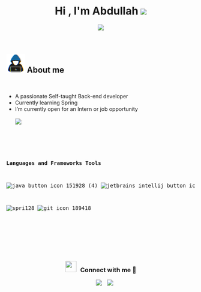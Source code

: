 <h1 align="center"><b>Hi , I'm Abdullah </b><img src="https://media.giphy.com/media/hvRJCLFzcasrR4ia7z/giphy.gif" width="35"></h1>
<!--  -->
<p align="center">
  <a href="https://github.com/DenverCoder1/readme-typing-svg"><img src="https://readme-typing-svg.herokuapp.com?font=Time+New+Roman&color=cyan&size=25&center=true&vCenter=true&width=600&height=100&lines=Self-taught+Back-End+Developer,;Computer+Engineer;Active+Learner/Researcher"></a>
</p>


<br>
	
## <picture><img src = "https://github.com/0xAbdulKhalid/0xAbdulKhalid/raw/main/assets/mdImages/about_me.gif" width = 50px></picture> **About me**


<br>

- A passionate Self-taught Back-end developer
- Currently learning Spring
- I’m currently open for an Intern or job opportunity
<br><br>
<img src="https://user-images.githubusercontent.com/73097560/115834477-dbab4500-a447-11eb-908a-139a6edaec5c.gif"><br><br>
<br>

<p align="center">
<pre>
	

**Languages and Frameworks**                                                            **Tools**                                             
    
  ![java_button_icon_151928 (4)](https://github.com/AbdullahCelikcode/AbdullahCelikcode/assets/76781045/114f0f42-c6a2-4f4e-a7ca-2935690051b4)                                                                       ![jetbrains_intellij_button_icon_151878 (2)](https://github.com/AbdullahCelikcode/AbdullahCelikcode/assets/76781045/c60aefa9-cda4-471c-a640-5098807eaec3)
  
  ![spri128](https://github.com/AbdullahCelikcode/AbdullahCelikcode/assets/76781045/5ea6c9cf-629b-41e3-8bcf-d19517f877f5) 							  	     ![git_icon_189418](https://github.com/AbdullahCelikcode/AbdullahCelikcode/assets/76781045/95117476-1821-472e-9aa0-c0fcde28cadc)
  <br>
  
    
<br>
</pre>


 
  <br>
  


<br>


<h3 align="center" > <img src="https://media.giphy.com/media/iY8CRBdQXODJSCERIr/giphy.gif" width="30" height="30" style="margin-right: 10px;">Connect with me 🤝 </h3>

<p align="center">


 <div align="center"  class="icons-social" style="margin-left: 10px;">
   <a style="margin-left: 10px;"  target="_blank" href=  "https://www.linkedin.com/in/abdullahcelik4443">
			<img src="https://github.com/AbdullahCelikcode/AbdullahCelikcode/assets/76781045/77d9e408-80d1-4c18-9152-247d56bb92b5"></a>
      
   <a style="margin-left: 10px;"  target="_blank" href="mailto:abdullah.clk@outlook.com.tr">        
			<img src="https://github.com/AbdullahCelikcode/AbdullahCelikcode/assets/76781045/19abf893-903c-4501-9bd0-5190f15bdb9f"></a>
     
   

</p>
